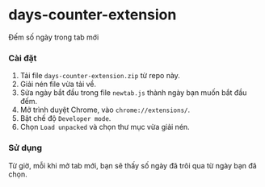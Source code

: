 # days-counter-extension

Đếm số ngày trong tab mới

### Cài đặt

1. Tải file `days-counter-extension.zip` từ repo này.
2. Giải nén file vừa tải về.
3. Sửa ngày bắt đầu trong file `newtab.js` thành ngày bạn muốn bắt đầu đếm.
4. Mở trình duyệt Chrome, vào `chrome://extensions/`.
5. Bật chế độ `Developer mode`.
6. Chọn `Load unpacked` và chọn thư mục vừa giải nén.

### Sử dụng

Từ giờ, mỗi khi mở tab mới, bạn sẽ thấy số ngày đã trôi qua từ ngày bạn đã chọn.
